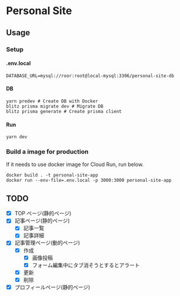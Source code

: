 # Personal Site

## Usage

### Setup

#### .env.local

```
DATABASE_URL=mysql://roor:root@local-mysql:3306/personal-site-db
```

#### DB

```
yarn predev # Create DB with Docker
blitz prisma migrate dev # Migrate DB
blitz prisma generate # Create prisma client
```

#### Run

```
yarn dev
```

### Build a image for production

If it needs to use docker image for Cloud Run, run below.

```
docker build . -t personal-site-app
docker run --env-file=.env.local -p 3000:3000 personal-site-app
```

## TODO

- [x] TOP ページ(静的ページ)
- [x] 記事ページ(静的ページ)
  - [x] 記事一覧
  - [x] 記事詳細
- [x] 記事管理ページ(動的ページ)
  - [x] 作成
    - [x] 画像投稿
    - [x] フォーム編集中にタブ消そうとするとアラート
  - [x] 更新
  - [x] 削除
- [x] プロフィールページ(静的ページ)
